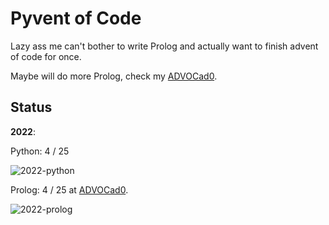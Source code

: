 # Pyvent of Code

Lazy ass me can't bother to write Prolog and actually want to finish advent of
code for once.

Maybe will do more Prolog, check my [ADVOCad0](https://github.com/kittykg/ADVOCadO).

## Status

**2022**: 

Python: 4 / 25

![2022-python](https://progress-bar.dev/16/)

Prolog: 4 / 25 at [ADVOCad0](https://github.com/kittykg/ADVOCadO).

![2022-prolog](https://progress-bar.dev/16/)
